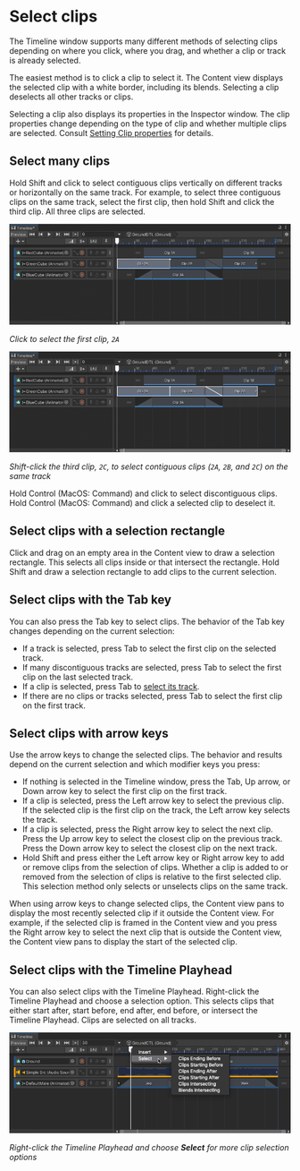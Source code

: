 # Select clips

The Timeline window supports many different methods of selecting clips depending on where you click, where you drag, and whether a clip or track is already selected.

The easiest method is to click a clip to select it. The Content view displays the selected clip with a white border, including its blends. Selecting a clip deselects all other tracks or clips.

Selecting a clip also displays its properties in the Inspector window. The clip properties change depending on the type of clip and whether multiple clips are selected. Consult [Setting Clip properties](insp-clip.md) for details.

## Select many clips

Hold Shift and click to select contiguous clips vertically on different tracks or horizontally on the same track. For example, to select three contiguous clips on the same track, select the first clip, then hold Shift and click the third clip. All three clips are selected.

![](images/tl-clip-select-first.png)

_Click to select the first clip, `2A`_

![](images/tl-clip-select-last.png)

_Shift-click the third clip, `2C`, to select contiguous clips (`2A`, `2B`, and `2C`) on the same track_

Hold Control (MacOS: Command) and click to select discontiguous clips. Hold Control (MacOS: Command) and click a selected clip to deselect it.

## Select clips with a selection rectangle

Click and drag on an empty area in the Content view to draw a selection rectangle. This selects all clips inside or that intersect the rectangle. Hold Shift and draw a selection rectangle to add clips to the current selection.

## Select clips with the Tab key

You can also press the Tab key to select clips. The behavior of the Tab key changes depending on the current selection:

* If a track is selected, press Tab to select the first clip on the selected track.
* If many discontiguous tracks are selected, press Tab to select the first clip on the last selected track.
* If a clip is selected, press Tab to [select its track](trk-select.md).
* If there are no clips or tracks selected, press Tab to select the first clip on the first track.

## Select clips with arrow keys

Use the arrow keys to change the selected clips. The behavior and results depend on the current selection and which modifier keys you press:

* If nothing is selected in the Timeline window, press the Tab, Up arrow, or Down arrow key to select the first clip on the first track.
* If a clip is selected, press the Left arrow key to select the previous clip. If the selected clip is the first clip on the track, the Left arrow key selects the track.
* If a clip is selected, press the Right arrow key to select the next clip. Press the Up arrow key to select the closest clip on the previous track. Press the Down arrow key to select the closest clip on the next track.
* Hold Shift and press either the Left arrow key or Right arrow key to add or remove clips from the selection of clips. Whether a clip is added to or removed from the selection of clips is relative to the first selected clip. This selection method only selects or unselects clips on the same track.

When using arrow keys to change selected clips, the Content view pans to display the most recently selected clip if it outside the Content view. For example, if the selected clip is framed in the Content view and you press the Right arrow key to select the next clip that is outside the Content view, the Content view pans to display the start of the selected clip.

## Select clips with the Timeline Playhead

You can also select clips with the Timeline Playhead. Right-click the Timeline Playhead and choose a selection option. This selects clips that either start after, start before, end after, end before, or intersect the Timeline Playhead. Clips are selected on all tracks.

![](images/tl-playhead-select-menu.png)

_Right-click the Timeline Playhead and choose **Select** for more clip selection options_
